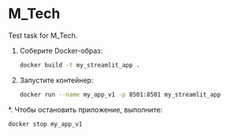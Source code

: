 # M_Tech
Test task for M_Tech.

1. Соберите Docker-образ:

   ```bash
   docker build -t my_streamlit_app .
2. Запустите контейнер:

   ```bash
   docker run --name my_app_v1 -p 8501:8501 my_streamlit_app

*. Чтобы остановить приложение, выполните:
  ```bash
  docker stop my_app_v1


